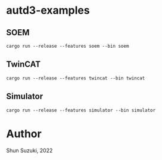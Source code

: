 # autd3-examples


## SOEM

```
cargo run --release --features soem --bin soem
```

## TwinCAT

```
cargo run --release --features twincat --bin twincat
```

## Simulator

```
cargo run --release --features simulator --bin simulator
```

# Author

Shun Suzuki, 2022
